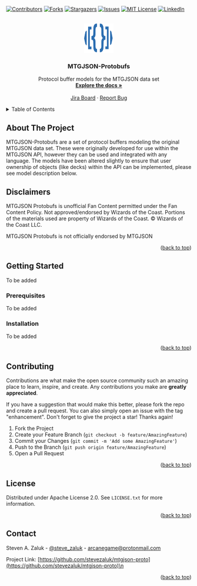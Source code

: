 <a id="readme-top"></a>

[![Contributors][contributors-shield]][contributors-url]
[![Forks][forks-shield]][forks-url]
[![Stargazers][stars-shield]][stars-url]
[![Issues][issues-shield]][issues-url]
[![MIT License][license-shield]][license-url]
[![LinkedIn][linkedin-shield]][linkedin-url]

<!-- PROJECT LOGO -->
<br />
<div align="center">
  <a href="https://github.com/stevezaluk/mtgjson-proto">
    <img src="docs/images/logo-mtgjson.png" alt="Logo" width="80" height="80">
  </a>

<h3 align="center">MTGJSON-Protobufs</h3>

  <p align="center">
    Protocol buffer models for the MTGJSON data set
    <br />
    <a href="https://github.com/stevezaluk/mtgjson-proto"><strong>Explore the docs »</strong></a>
    <br />
    <br />
    <a href="https://stevezaluk.atlassian.net/jira/software/projects/SCRUM/boards/1/backlog">Jira Board</a>
    ·
    <a href="https://stevezaluk.atlassian.net/jira/software/projects/SCRUM/boards/1/backlog">Report Bug</a>
  </p>
</div>

<!-- TABLE OF CONTENTS -->
<details>
  <summary>Table of Contents</summary>
  <ol>
    <li>
      <a href="#about-the-project">About The Project</a>
    </li>
    <li><a href="#disclaimers">Disclaimers</a></li>
    <li>
      <a href="#getting-started">Getting Started</a>
      <ul>
        <li><a href="#prerequisites">Prerequisites</a></li>
        <li><a href="#configuration">Configuration</a></li>
        <li><a href="#installation">Installation</a></li>
      </ul>
    </li>
    <li><a href="#contributing">Contributing</a></li>
    <li><a href="#license">License</a></li>
    <li><a href="#contact">Contact</a></li>
  </ol>
</details>

<!-- ABOUT THE PROJECT -->
## About The Project

MTGJSON-Protobufs are a set of protocol buffers modeling the original MTGJSON data set. These were originally developed for use within the MTGJSON API, however they can be used and integrated with any language. The models have been altered slightly to ensure that user ownership of objects (like decks) within the API can be implemented, please see model description below. 

## Disclaimers

MTGJSON Protobufs is unofficial Fan Content permitted under the Fan Content Policy. Not approved/endorsed by Wizards of the Coast. Portions of the materials used are property of Wizards of the Coast. © Wizards of the Coast LLC.

MTGJSON Protobufs is not officially endorsed by MTGJSON

<p align="right">(<a href="#readme-top">back to top</a>)</p>

<!-- GETTING STARTED -->
## Getting Started

To be added

### Prerequisites

To be added

### Installation

To be added

<p align="right">(<a href="#readme-top">back to top</a>)</p>


<!-- CONTRIBUTING -->
## Contributing

Contributions are what make the open source community such an amazing place to learn, inspire, and create. Any contributions you make are **greatly appreciated**.

If you have a suggestion that would make this better, please fork the repo and create a pull request. You can also simply open an issue with the tag "enhancement".
Don't forget to give the project a star! Thanks again!

1. Fork the Project
2. Create your Feature Branch (`git checkout -b feature/AmazingFeature`)
3. Commit your Changes (`git commit -m 'Add some AmazingFeature'`)
4. Push to the Branch (`git push origin feature/AmazingFeature`)
5. Open a Pull Request

<p align="right">(<a href="#readme-top">back to top</a>)</p>

<!-- LICENSE -->
## License

Distributed under Apache License 2.0. See `LICENSE.txt` for more information.

<p align="right">(<a href="#readme-top">back to top</a>)</p>

<!-- CONTACT -->
## Contact

Steven A. Zaluk - [@steve_zaluk](https://x.com/stevezaluk) - arcanegame@protonmail.com

Project Link: [https://github.com/stevezaluk/mtgjson-proto](https://github.com/stevezaluk/mtgjson-proto)\n

<p align="right">(<a href="#readme-top">back to top</a>)</p>


<!-- MARKDOWN LINKS & IMAGES -->
<!-- https://www.markdownguide.org/basic-syntax/#reference-style-links -->
[contributors-shield]: https://img.shields.io/github/contributors/stevezaluk/mtgjson-proto.svg?style=for-the-badge
[contributors-url]: https://github.com/stevezaluk/mtgjson-proto/graphs/contributors
[forks-shield]: https://img.shields.io/github/forks/stevezaluk/mtgjson-proto.svg?style=for-the-badge
[forks-url]: https://github.com/stevezaluk/mtgjson-proto/network/members
[stars-shield]: https://img.shields.io/github/stars/stevezaluk/mtgjson-proto.svg?style=for-the-badge
[stars-url]: https://github.com/stevezaluk/mtgjson-proto/stargazers
[issues-shield]: https://img.shields.io/github/issues/stevezaluk/mtgjson-proto.svg?style=for-the-badge
[issues-url]: https://github.com/stevezaluk/mtgjson-proto/issues
[license-shield]: https://img.shields.io/github/license/stevezaluk/mtgjson-proto.svg?style=for-the-badge
[license-url]: https://github.com/stevezaluk/mtgjson-proto/blob/master/LICENSE.txt
[linkedin-shield]: https://img.shields.io/badge/-LinkedIn-black.svg?style=for-the-badge&logo=linkedin&colorB=555
[linkedin-url]: https://www.linkedin.com/in/stevezaluk/
[go-sdk-version]: https://img.shields.io/github/go-mod/go-version/stevezaluk/mtgjson-sdk
